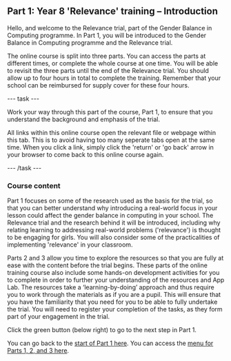 ## Part 1: Year 8 'Relevance' training – Introduction

Hello, and welcome to the Relevance trial, part of the Gender Balance in Computing programme. In Part 1, you will be introduced to the Gender Balance in Computing programme and the Relevance trial.

The online course is split into three parts. You can access the parts at different times, or complete the whole course at one time. You will be able to revisit the three parts until the end of the Relevance trial. You should allow up to four hours in total to complete the training. Remember that your school can be reimbursed for supply cover for these four hours.

--- task ---

Work your way through this part of the course, Part 1, to ensure that you understand the background and emphasis of the trial. 

All links within this online course open the relevant file or webpage within this tab. This is to avoid having too many seperate tabs open at the same time. When you click a link, simply click the 'return' or 'go back' arrow in your browser to come back to this online course again.

--- /task ---

### Course content

Part 1 focuses on some of the research used as the basis for the trial, so that you can better understand why introducing a real-world focus in your lesson could affect the gender balance in computing in your school. The Relevance trial and the research behind it will be introduced, including why relating learning to addressing real-world problems ('relevance') is thought to be engaging for girls. You will also consider some of the practicalities of implementing 'relevance' in your classroom.

Parts 2 and 3 allow you time to explore the resources so that you are fully at ease with the content before the trial begins. These parts of the online training course also include some hands-on development activities for you to complete in order to further your understanding of the resources and App Lab. The resources take a ‘learning-by-doing’ approach and thus require you to work through the materials as if you are a pupil. This will ensure that you have the familiarity that you need for you to be able to fully undertake the trial. You will need to register your completion of the tasks, as they form part of your engagement in the trial.

Click the green button (below right) to go to the next step in Part 1.

You can go back to the [start of Part 1 here](https://projects.raspberrypi.org/en/projects/Year8-RelevanceTraining-Part1-GBICi4).
You can access the [menu for Parts 1, 2, and 3 here](https://projects.raspberrypi.org/en/pathways/year8-relevancetraining-gbici4).

